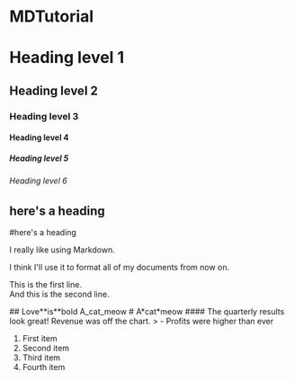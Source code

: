 # MDTutorial
# Heading level 1
## Heading level 2
### Heading level 3
#### Heading level 4
##### Heading level 5
###### Heading level 6
## here's a heading
#here's a heading
<p>I really like using Markdown.</p>
<p>I think I'll use it to format all of my documents from now on.</p>
<p>This is the first line.<br>
And this is the second line.</p>
## Love**is**bold
A_cat_meow
# A*cat*meow
#### The quarterly results look great!
 Revenue was off the chart.
> - Profits were higher than ever
<ol>
  <li>First item</li>
  <li>Second item</li>
  <li>Third item</li>
  <li>Fourth item</li>
</ol>

